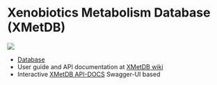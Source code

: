 Xenobiotics Metabolism Database (XMetDB)
===========

<img src="http://www.xmetdb.org/xmetdb/images/logo.png">

- <a href="http://www.xmetdb.org/">Database</a>
- User guide and API documentation at [XMetDB wiki](http://www.xmetdb.org/wiki/Main_Page)
- Interactive <a href="http://xmetdb.github.io/xmetdb-docs/">XMetDB API-DOCS</a> Swagger-UI based 
